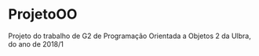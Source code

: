 # ProjetoOO
Projeto do trabalho de G2 de Programação Orientada a Objetos 2 da Ulbra, do ano de 2018/1
